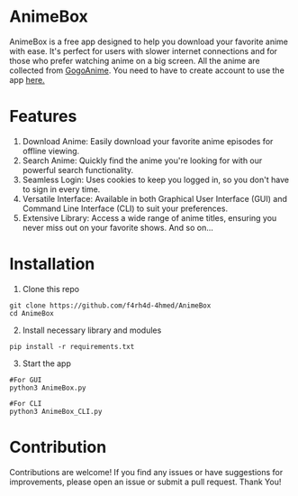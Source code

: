 # AnimeBox
AnimeBox is a free app designed to help you download your favorite anime with ease. It's perfect for users with slower internet connections and for those who prefer watching anime on a big screen. All the anime are collected from [GogoAnime](https://anitaku.pe/). You need to have to create account to use the app [here.](https://anitaku.pe/register.html)

# Features
  1. Download Anime: Easily download your favorite anime episodes for offline viewing.
  2. Search Anime: Quickly find the anime you're looking for with our powerful search functionality.
  3. Seamless Login: Uses cookies to keep you logged in, so you don't have to sign in every time.
  4. Versatile Interface: Available in both Graphical User Interface (GUI) and Command Line Interface (CLI) to suit your preferences.
  5. Extensive Library: Access a wide range of anime titles, ensuring you never miss out on your favorite shows.
And so on...

# Installation
  1. Clone this repo
```
git clone https://github.com/f4rh4d-4hmed/AnimeBox
cd AnimeBox
```
  2. Install necessary library and modules
```
pip install -r requirements.txt
```
  3. Start the app
```
#For GUI
python3 AnimeBox.py

#For CLI
python3 AnimeBox_CLI.py
```

# Contribution
Contributions are welcome! If you find any issues or have suggestions for improvements, please open an issue or submit a pull request. Thank You!
